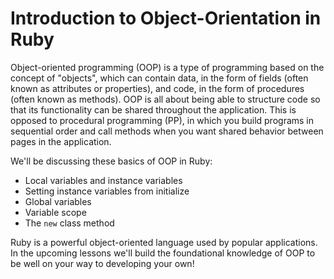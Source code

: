 # Introduction to Object-Orientation in Ruby

Object-oriented programming (OOP) is a type of programming based on the concept
of "objects", which can contain data, in the form of fields (often known as
attributes or properties), and code, in the form of procedures (often known as
methods). OOP is all about being able to structure code so that its
functionality can be shared throughout the application. This is opposed to
procedural programming (PP), in which you build programs in sequential order and
call methods when you want shared behavior between pages in the application.

We'll be discussing these basics of OOP in Ruby:

* Local variables and instance variables
* Setting instance variables from initialize
* Global variables
* Variable scope
* The `new` class method

Ruby is a powerful object-oriented language used by popular applications. In the
upcoming lessons we'll build the foundational knowledge of OOP to be well on
your way to developing your own!

